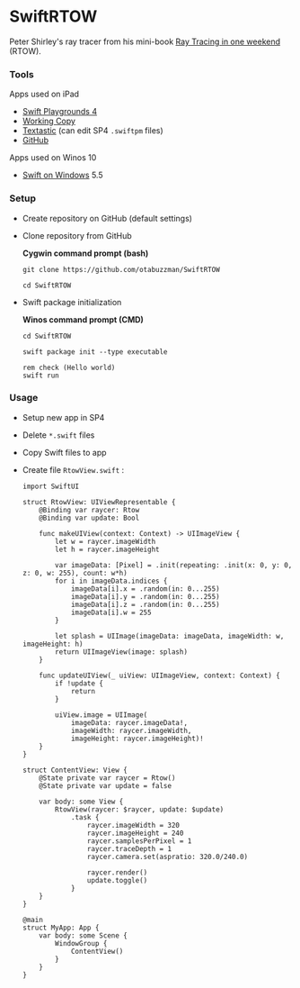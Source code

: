# SwiftRTOW
Peter Shirley's ray tracer from his mini-book [Ray Tracing in one weekend](https://github.com/RayTracing/raytracing.github.io/) (RTOW).

### Tools
Apps used on iPad
- [Swift Playgrounds 4](https://apps.apple.com/de/app/swift-playgrounds/id908519492)
- [Working Copy](https://workingcopyapp.com/)
- [Textastic](https://www.textasticapp.com/) (can edit SP4 `.swiftpm` files)
- [GitHub](https://apps.apple.com/us/app/github/id1477376905)

Apps used on Winos 10
- [Swift on Windows](https://www.swift.org/blog/swift-on-windows/) 5.5

### Setup
- Create repository on GitHub (default settings)
- Clone repository from GitHub

  **Cygwin command prompt (bash)**
  ```
  git clone https://github.com/otabuzzman/SwiftRTOW

  cd SwiftRTOW
  ```
- Swift package initialization

  **Winos command prompt (CMD)**
  ```
  cd SwiftRTOW

  swift package init --type executable

  rem check (Hello world)
  swift run
  ```

### Usage
- Setup new app in SP4
- Delete `*.swift` files
- Copy Swift files to app
- Create file `RtowView.swift` :

  ```
  import SwiftUI
  
  struct RtowView: UIViewRepresentable {
      @Binding var raycer: Rtow
      @Binding var update: Bool
      
      func makeUIView(context: Context) -> UIImageView {
          let w = raycer.imageWidth
          let h = raycer.imageHeight
          
          var imageData: [Pixel] = .init(repeating: .init(x: 0, y: 0, z: 0, w: 255), count: w*h)
          for i in imageData.indices {
              imageData[i].x = .random(in: 0...255)
              imageData[i].y = .random(in: 0...255)
              imageData[i].z = .random(in: 0...255)
              imageData[i].w = 255
          }
          
          let splash = UIImage(imageData: imageData, imageWidth: w, imageHeight: h)
          return UIImageView(image: splash)
      }
      
      func updateUIView(_ uiView: UIImageView, context: Context) {
          if !update {
              return
          }
          
          uiView.image = UIImage(
              imageData: raycer.imageData!,
              imageWidth: raycer.imageWidth,
              imageHeight: raycer.imageHeight)!
      }
  }
  
  struct ContentView: View {
      @State private var raycer = Rtow()
      @State private var update = false
      
      var body: some View {
          RtowView(raycer: $raycer, update: $update)
              .task {
                  raycer.imageWidth = 320
                  raycer.imageHeight = 240
                  raycer.samplesPerPixel = 1
                  raycer.traceDepth = 1
                  raycer.camera.set(aspratio: 320.0/240.0)
                  
                  raycer.render()
                  update.toggle()
              }
      }
  }
  
  @main
  struct MyApp: App {
      var body: some Scene {
          WindowGroup {
              ContentView()
          }
      }
  }
  ```
